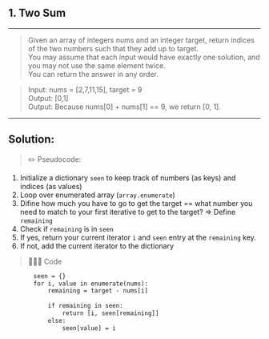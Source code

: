 ## 1. Two Sum

--------------------

> Given an array of integers nums and an integer target, return indices of the two numbers such that they add up to target.\
You may assume that each input would have exactly one solution, and you may not use the same element twice.\
You can return the answer in any order.

> Input: nums = [2,7,11,15], target = 9\
Output: [0,1]\
Output: Because nums[0] + nums[1] == 9, we return [0, 1].

--------------------

## Solution: 

> ✏️ Pseudocode:

1. Initialize a dictionary ```seen``` to keep track of numbers (as keys) and indices (as values)
2. Loop over enumerated array (```array.enumerate```)
3. Difine how much you have to go to get the target == what number you need to match to your first iterative to get to the target? => Define ```remaining``` 
4. Check if ```remaining``` is in ```seen```
5. If yes, return your current iterator ```i``` and ```seen``` entry at the ```remaining``` key.
6. If not, add the current iterator to the dictionary 


> 👩🏼‍💻 Code

```    def twoSum(self, nums: List[int], target: int) -> List[int]:
       seen = {}
       for i, value in enumerate(nums):
           remaining = target - nums[i]
           
           if remaining in seen:
               return [i, seen[remaining]]
           else:
               seen[value] = i  
```

